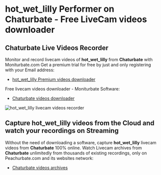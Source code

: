 # hot_wet_lilly Performer on Chaturbate - Free LiveCam videos downloader

## Chaturbate Live Videos Recorder

Monitor and record livecam videos of **hot_wet_lilly** from **Chaturbate** with Moniturbate.com
Get a premium trial for free by just and only registering with your Email address:
* [hot_wet_lilly Premium videos downloader](https://moniturbate.com/request-demo-licence-key.html)

Free livecam videos downloader - Moniturbate Software:
* [Chaturbate videos downloader](https://moniturbate.com/moniturbate-download-software.html)

![hot_wet_lilly livecam videos recorder](https://peachurnet.com/templates/moniturbate-software.png)


## Capture hot_wet_lilly videos from the Cloud and watch your recordings on Streaming

Without the need of downloading a software, capture **hot_wet_lilly** livecam videos from **Chaturbate** 100% online.
Watch Livecam archives from **Chaturbate** unlimitedly from thousands of existing recordings, only on Peachurbate.com and its websites network:
* [Chaturbate videos archives](https://peachurnet.com/)